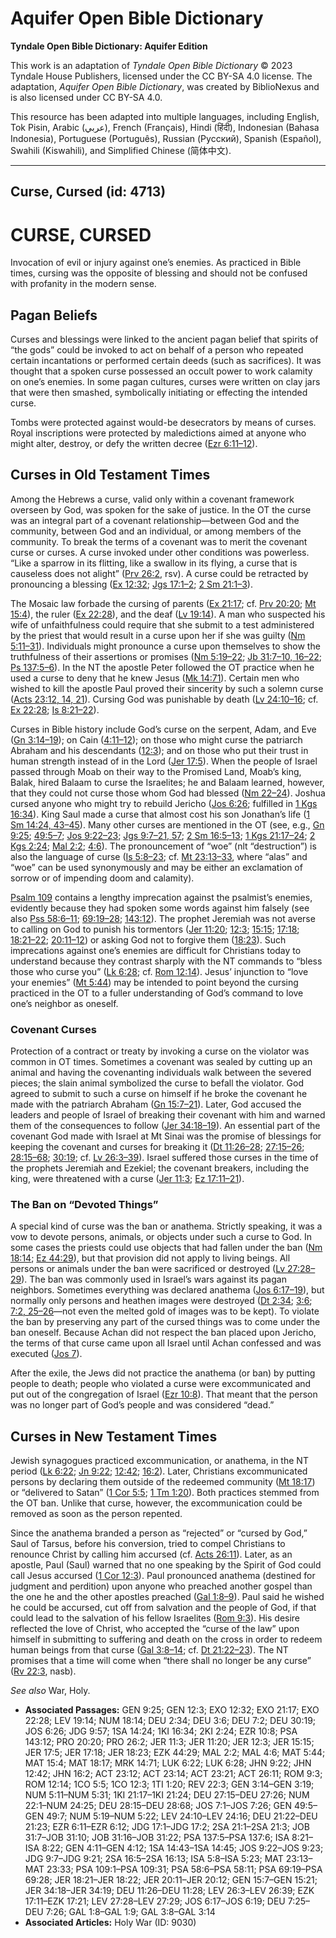 # Aquifer Open Bible Dictionary

**Tyndale Open Bible Dictionary: Aquifer Edition**

This work is an adaptation of *Tyndale Open Bible Dictionary* © 2023 Tyndale House Publishers, licensed under the CC BY\-SA 4\.0 license. The adaptation, *Aquifer Open Bible Dictionary*, was created by BiblioNexus and is also licensed under CC BY\-SA 4\.0\.

This resource has been adapted into multiple languages, including English, Tok Pisin, Arabic (عربي), French (Français), Hindi (हिंदी), Indonesian (Bahasa Indonesia), Portuguese (Português), Russian (Русский), Spanish (Español), Swahili (Kiswahili), and Simplified Chinese (简体中文).



--------------------------------

## Curse, Cursed (id: 4713)

CURSE, CURSED
=============

Invocation of evil or injury against one’s enemies. As practiced in Bible times, cursing was the opposite of blessing and should not be confused with profanity in the modern sense.

Pagan Beliefs
-------------

Curses and blessings were linked to the ancient pagan belief that spirits of “the gods” could be invoked to act on behalf of a person who repeated certain incantations or performed certain deeds (such as sacrifices). It was thought that a spoken curse possessed an occult power to work calamity on one’s enemies. In some pagan cultures, curses were written on clay jars that were then smashed, symbolically initiating or effecting the intended curse.

Tombs were protected against would\-be desecrators by means of curses. Royal inscriptions were protected by maledictions aimed at anyone who might alter, destroy, or defy the written decree ([Ezr 6:11–12](https://ref.ly/Ezra6:11-Ezra6:12)).

Curses in Old Testament Times
-----------------------------

Among the Hebrews a curse, valid only within a covenant framework overseen by God, was spoken for the sake of justice. In the OT the curse was an integral part of a covenant relationship—between God and the community, between God and an individual, or among members of the community. To break the terms of a covenant was to merit the covenant curse or curses. A curse invoked under other conditions was powerless. “Like a sparrow in its flitting, like a swallow in its flying, a curse that is causeless does not alight” ([Prv 26:2](https://ref.ly/Prov26:2), rsv). A curse could be retracted by pronouncing a blessing ([Ex 12:32](https://ref.ly/Exod12:32); [Jgs 17:1–2](https://ref.ly/Judg17:1-Judg17:2); [2 Sm 21:1–3](https://ref.ly/2Sam21:1-2Sam21:3)).

The Mosaic law forbade the cursing of parents ([Ex 21:17](https://ref.ly/Exod21:17); cf. [Prv 20:20](https://ref.ly/Prov20:20); [Mt 15:4](https://ref.ly/Matt15:4)), the ruler ([Ex 22:28](https://ref.ly/Exod22:28)), and the deaf ([Lv 19:14](https://ref.ly/Lev19:14)). A man who suspected his wife of unfaithfulness could require that she submit to a test administered by the priest that would result in a curse upon her if she was guilty ([Nm 5:11–31](https://ref.ly/Num5:11-Num5:31)). Individuals might pronounce a curse upon themselves to show the truthfulness of their assertions or promises ([Nm 5:19–22](https://ref.ly/Num5:19-Num5:22); [Jb 31:7–10, 16–22](https://ref.ly/Job31:7-Job31:10,Job31:16-Job31:22); [Ps 137:5–6](https://ref.ly/Ps137:5-Ps137:6)). In the NT the apostle Peter followed the OT practice when he used a curse to deny that he knew Jesus ([Mk 14:71](https://ref.ly/Mark14:71)). Certain men who wished to kill the apostle Paul proved their sincerity by such a solemn curse ([Acts 23:12, 14, 21](https://ref.ly/Acts23:12,Acts23:14,Acts23:21)). Cursing God was punishable by death ([Lv 24:10–16](https://ref.ly/Lev24:10-Lev24:16); cf. [Ex 22:28](https://ref.ly/Exod22:28); [Is 8:21–22](https://ref.ly/Isa8:21-Isa8:22)).

Curses in Bible history include God’s curse on the serpent, Adam, and Eve ([Gn 3:14–19](https://ref.ly/Gen3:14-Gen3:19)); on Cain ([4:11–12](https://ref.ly/Gen4:11-Gen4:12)); on those who might curse the patriarch Abraham and his descendants ([12:3](https://ref.ly/Gen12:3)); and on those who put their trust in human strength instead of in the Lord ([Jer 17:5](https://ref.ly/Jer17:5)). When the people of Israel passed through Moab on their way to the Promised Land, Moab’s king, Balak, hired Balaam to curse the Israelites; he and Balaam learned, however, that they could not curse those whom God had blessed ([Nm 22–24](https://ref.ly/Num22:1-Num24:25)). Joshua cursed anyone who might try to rebuild Jericho ([Jos 6:26](https://ref.ly/Josh6:26); fulfilled in [1 Kgs 16:34](https://ref.ly/1Kgs16:34)). King Saul made a curse that almost cost his son Jonathan’s life ([1 Sm 14:24, 43–45](https://ref.ly/1Sam14:24,1Sam14:43-1Sam14:45)). Many other curses are mentioned in the OT (see, e.g., [Gn 9:25](https://ref.ly/Gen9:25); [49:5–7](https://ref.ly/Gen49:5-Gen49:7); [Jos 9:22–23](https://ref.ly/Josh9:22-Josh9:23); [Jgs 9:7–21, 57](https://ref.ly/Judg9:7-Judg9:21,Judg9:57); [2 Sm 16:5–13](https://ref.ly/2Sam16:5-2Sam16:13); [1 Kgs 21:17–24](https://ref.ly/1Kgs21:17-1Kgs21:24); [2 Kgs 2:24](https://ref.ly/2Kgs2:24); [Mal 2:2](https://ref.ly/Mal2:2); [4:6](https://ref.ly/Mal4:6)). The pronouncement of “woe” (nlt “destruction”) is also the language of curse ([Is 5:8–23](https://ref.ly/Isa5:8-Isa5:23); cf. [Mt 23:13–33](https://ref.ly/Matt23:13-Matt23:33), where “alas” and “woe” can be used synonymously and may be either an exclamation of sorrow or of impending doom and calamity).

[Psalm 109](https://ref.ly/Ps109:1-Ps109:31) contains a lengthy imprecation against the psalmist’s enemies, evidently because they had spoken some words against him falsely (see also [Pss 58:6–11](https://ref.ly/Ps58:6-Ps58:11); [69:19–28](https://ref.ly/Ps69:19-Ps69:28); [143:12](https://ref.ly/Ps143:12)). The prophet Jeremiah was not averse to calling on God to punish his tormentors ([Jer 11:20](https://ref.ly/Jer11:20); [12:3](https://ref.ly/Jer12:3); [15:15](https://ref.ly/Jer15:15); [17:18](https://ref.ly/Jer17:18); [18:21–22](https://ref.ly/Jer18:21-Jer18:22); [20:11–12](https://ref.ly/Jer20:11-Jer20:12)) or asking God not to forgive them ([18:23](https://ref.ly/Jer18:23)). Such imprecations against one’s enemies are difficult for Christians today to understand because they contrast sharply with the NT commands to “bless those who curse you” ([Lk 6:28](https://ref.ly/Luke6:28); cf. [Rom 12:14](https://ref.ly/Rom12:14)). Jesus’ injunction to “love your enemies” ([Mt 5:44](https://ref.ly/Matt5:44)) may be intended to point beyond the cursing practiced in the OT to a fuller understanding of God’s command to love one’s neighbor as oneself.

### Covenant Curses

Protection of a contract or treaty by invoking a curse on the violator was common in OT times. Sometimes a covenant was sealed by cutting up an animal and having the covenanting individuals walk between the severed pieces; the slain animal symbolized the curse to befall the violator. God agreed to submit to such a curse on himself if he broke the covenant he made with the patriarch Abraham ([Gn 15:7–21](https://ref.ly/Gen15:7-Gen15:21)). Later, God accused the leaders and people of Israel of breaking their covenant with him and warned them of the consequences to follow ([Jer 34:18–19](https://ref.ly/Jer34:18-Jer34:19)). An essential part of the covenant God made with Israel at Mt Sinai was the promise of blessings for keeping the covenant and curses for breaking it ([Dt 11:26–28](https://ref.ly/Deut11:26-Deut11:28); [27:15–26](https://ref.ly/Deut27:15-Deut27:26); [28:15–68](https://ref.ly/Deut28:15-Deut28:68); [30:19](https://ref.ly/Deut30:19); cf. [Lv 26:3–39](https://ref.ly/Lev26:3-Lev26:39)). Israel suffered those curses in the time of the prophets Jeremiah and Ezekiel; the covenant breakers, including the king, were threatened with a curse ([Jer 11:3](https://ref.ly/Jer11:3); [Ez 17:11–21](https://ref.ly/Ezek17:11-Ezek17:21)).

### The Ban on “Devoted Things”

A special kind of curse was the ban or anathema. Strictly speaking, it was a vow to devote persons, animals, or objects under such a curse to God. In some cases the priests could use objects that had fallen under the ban ([Nm 18:14](https://ref.ly/Num18:14); [Ez 44:29](https://ref.ly/Ezek44:29)), but that provision did not apply to living beings. All persons or animals under the ban were sacrificed or destroyed ([Lv 27:28–29](https://ref.ly/Lev27:28-Lev27:29)). The ban was commonly used in Israel’s wars against its pagan neighbors. Sometimes everything was declared anathema ([Jos 6:17–19](https://ref.ly/Josh6:17-Josh6:19)), but normally only persons and heathen images were destroyed ([Dt 2:34](https://ref.ly/Deut2:34); [3:6](https://ref.ly/Deut3:6); [7:2, 25–26](https://ref.ly/Deut7:2,Deut7:25-Deut7:26)—not even the melted gold of images was to be kept). To violate the ban by preserving any part of the cursed things was to come under the ban oneself. Because Achan did not respect the ban placed upon Jericho, the terms of that curse came upon all Israel until Achan confessed and was executed ([Jos 7](https://ref.ly/Josh7:1-Josh7:26)).

After the exile, the Jews did not practice the anathema (or ban) by putting people to death; people who violated a curse were excommunicated and put out of the congregation of Israel ([Ezr 10:8](https://ref.ly/Ezra10:8)). That meant that the person was no longer part of God’s people and was considered “dead.”

Curses in New Testament Times
-----------------------------

Jewish synagogues practiced excommunication, or anathema, in the NT period ([Lk 6:22](https://ref.ly/Luke6:22); [Jn 9:22](https://ref.ly/John9:22); [12:42](https://ref.ly/John12:42); [16:2](https://ref.ly/John16:2)). Later, Christians excommunicated persons by declaring them outside of the redeemed community ([Mt 18:17](https://ref.ly/Matt18:17)) or “delivered to Satan” ([1 Cor 5:5](https://ref.ly/1Cor5:5); [1 Tm 1:20](https://ref.ly/1Tim1:20)). Both practices stemmed from the OT ban. Unlike that curse, however, the excommunication could be removed as soon as the person repented.

Since the anathema branded a person as “rejected” or “cursed by God,” Saul of Tarsus, before his conversion, tried to compel Christians to renounce Christ by calling him accursed (cf. [Acts 26:11](https://ref.ly/Acts26:11)). Later, as an apostle, Paul (Saul) warned that no one speaking by the Spirit of God could call Jesus accursed ([1 Cor 12:3](https://ref.ly/1Cor12:3)). Paul pronounced anathema (destined for judgment and perdition) upon anyone who preached another gospel than the one he and the other apostles preached ([Gal 1:8–9](https://ref.ly/Gal1:8-Gal1:9)). Paul said he wished he could be accursed, cut off from salvation and the people of God, if that could lead to the salvation of his fellow Israelites ([Rom 9:3](https://ref.ly/Rom9:3)). His desire reflected the love of Christ, who accepted the “curse of the law” upon himself in submitting to suffering and death on the cross in order to redeem human beings from that curse ([Gal 3:8–14](https://ref.ly/Gal3:8-Gal3:14); cf. [Dt 21:22–23](https://ref.ly/Deut21:22-Deut21:23)). The NT promises that a time will come when “there shall no longer be any curse” ([Rv 22:3](https://ref.ly/Rev22:3), nasb).

*See also* War, Holy.

* **Associated Passages:** GEN 9:25; GEN 12:3; EXO 12:32; EXO 21:17; EXO 22:28; LEV 19:14; NUM 18:14; DEU 2:34; DEU 3:6; DEU 7:2; DEU 30:19; JOS 6:26; JDG 9:57; 1SA 14:24; 1KI 16:34; 2KI 2:24; EZR 10:8; PSA 143:12; PRO 20:20; PRO 26:2; JER 11:3; JER 11:20; JER 12:3; JER 15:15; JER 17:5; JER 17:18; JER 18:23; EZK 44:29; MAL 2:2; MAL 4:6; MAT 5:44; MAT 15:4; MAT 18:17; MRK 14:71; LUK 6:22; LUK 6:28; JHN 9:22; JHN 12:42; JHN 16:2; ACT 23:12; ACT 23:14; ACT 23:21; ACT 26:11; ROM 9:3; ROM 12:14; 1CO 5:5; 1CO 12:3; 1TI 1:20; REV 22:3; GEN 3:14–GEN 3:19; NUM 5:11–NUM 5:31; 1KI 21:17–1KI 21:24; DEU 27:15–DEU 27:26; NUM 22:1–NUM 24:25; DEU 28:15–DEU 28:68; JOS 7:1–JOS 7:26; GEN 49:5–GEN 49:7; NUM 5:19–NUM 5:22; LEV 24:10–LEV 24:16; DEU 21:22–DEU 21:23; EZR 6:11–EZR 6:12; JDG 17:1–JDG 17:2; 2SA 21:1–2SA 21:3; JOB 31:7–JOB 31:10; JOB 31:16–JOB 31:22; PSA 137:5–PSA 137:6; ISA 8:21–ISA 8:22; GEN 4:11–GEN 4:12; 1SA 14:43–1SA 14:45; JOS 9:22–JOS 9:23; JDG 9:7–JDG 9:21; 2SA 16:5–2SA 16:13; ISA 5:8–ISA 5:23; MAT 23:13–MAT 23:33; PSA 109:1–PSA 109:31; PSA 58:6–PSA 58:11; PSA 69:19–PSA 69:28; JER 18:21–JER 18:22; JER 20:11–JER 20:12; GEN 15:7–GEN 15:21; JER 34:18–JER 34:19; DEU 11:26–DEU 11:28; LEV 26:3–LEV 26:39; EZK 17:11–EZK 17:21; LEV 27:28–LEV 27:29; JOS 6:17–JOS 6:19; DEU 7:25–DEU 7:26; GAL 1:8–GAL 1:9; GAL 3:8–GAL 3:14
* **Associated Articles:** Holy War (ID: 9030)

